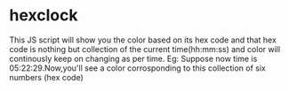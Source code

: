# hexclock
This JS script will show you the color based on its hex code and that hex code is nothing but collection of the current time(hh:mm:ss) and color will continously keep on changing as per time.
Eg: Suppose now time is 05:22:29.Now,you'll see a color corrosponding to this collection of six numbers (hex code)
